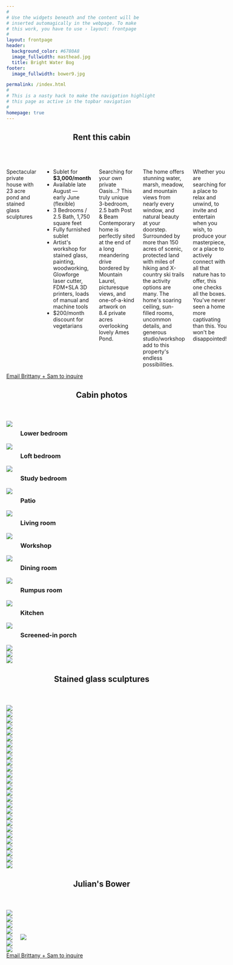 ```yaml
---
#
# Use the widgets beneath and the content will be
# inserted automagically in the webpage. To make
# this work, you have to use › layout: frontpage
#
layout: frontpage
header:
  background_color: #6780A8
  image_fullwidth: masthead.jpg
  title: Bright Water Bog
footer:
  image_fullwidth: bower9.jpg

permalink: /index.html
#
# This is a nasty hack to make the navigation highlight
# this page as active in the topbar navigation
#
homepage: true
---
```


<article>
  <header> <span itemprop="name">
      <h1 class="row">Rent this cabin</h1>
    </span></header>
  
  <div class="row">
    <div class="medium-8 columns">
      <p class="teaser">Spectacular private house with 23 acre pond and stained glass sculptures</p>
      <ul>
        <li>Sublet for <b>$3,000/month</b></li>
        <li>Available late August — early June (flexible)</li>
        <li>3 Bedrooms / 2.5 Bath, 1,750 square feet</li>
        <li>Fully furnished sublet</li>
        <li>Artist's workshop for stained glass, painting, woodworking, Glowforge laser cutter, FDM+SLA 3D printers, loads of manual
          and machine tools</li>
        <li>$200/month discount for vegetarians</li>
      </ul>
      <p>Searching for your own private Oasis...? This truly unique 3-bedroom, 2.5 bath Post & Beam Contemporary home is perfectly sited at the end of a long meandering drive bordered by Mountain Laurel, picturesque views, and one-of-a-kind artwork on 8.4 private acres overlooking lovely Ames Pond.</p>
      <p>The home offers stunning water, marsh, meadow, and mountain views from nearly every window, and natural beauty at your doorstep.  Surrounded by more than 150 acres of scenic, protected land with miles of hiking and X-country ski trails the activity options are many.  The home's soaring ceiling, sun-filled rooms, uncommon details, and generous studio/workshop add to this property's endless possibilities. </p>
      <p>Whether you are searching for a place to relax and unwind, to invite and entertain when you wish, to produce your masterpiece, or a place to actively connect with all that nature has to offer, this one checks all the boxes.  You've never seen a home more captivating than this.  You won't be disappointed!</p>
    </div><!-- /.medium-8.columns -->
    <div class="medium-4 columns">
      <a href="{{ site.urlimg }}cabin12.jpg" data-pswp-width="2000" data-pswp-height="1500"><img class="lightbox" class="" src="{{ site.urlimg }}cabin12.jpg" alt=""></a>
      <a href="{{ site.urlimg }}cabin8.jpg" data-pswp-width="2000" data-pswp-height="1500"><img class="lightbox" class="t30" src="{{ site.urlimg }}cabin8.jpg" alt=""></a>
      <a href="{{ site.urlimg }}cabin3.jpg" data-pswp-width="2000" data-pswp-height="1500"><img class="lightbox" class="t30" src="{{ site.urlimg }}cabin3.jpg" alt=""></a>
    </div><!-- /.medium-4.columns -->
  </div>

</article>

<div class="row t60 b60">
    <div class="small-12 text-center columns">
        <a class="button large radius" href="mailto:brightwaterbog@conesus.com?subject=Renting%20711%20Wendell&cc=brittany.janis@gmail.com">Email Brittany + Sam to inquire</a>
    </div><!-- /.small-12.columns -->
</div><!-- /.row -->

<article>
  <header class="row"> <span itemprop="name">
      <h1>Cabin photos</h1>
    </span></header>

  <div class="row">
    <div class="medium-4 columns t30">
      <a href="{{ site.urlimg }}cabin5.jpg" data-pswp-width="2000" data-pswp-height="1500"><img src="{{ site.urlimg }}thumbnails/cabin5.jpg"></a>
      <h3 class="caption">Lower bedroom</h3>
    </div><!-- /.medium-4.columns -->
    <div class="medium-4 columns t30">
      <a href="{{ site.urlimg }}cabin6.jpg" data-pswp-width="2000" data-pswp-height="1500"><img src="{{ site.urlimg }}thumbnails/cabin6.jpg"></a>
      <h3 class="caption">Loft bedroom</h3>
    </div><!-- /.medium-4.columns -->
    <div class="medium-4 columns t30">
      <a href="{{ site.urlimg }}cabin7.jpg" data-pswp-width="2000" data-pswp-height="1500"><img src="{{ site.urlimg }}thumbnails/cabin7.jpg"></a>
      <h3 class="caption">Study bedroom</h3>
    </div><!-- /.medium-4.columns -->
  </div><!-- /.row -->

  <div class="row">
    <div class="medium-12 columns t30">
      <a href="{{ site.urlimg }}cabin3.jpg" data-pswp-width="2000" data-pswp-height="1500"><img src="{{ site.urlimg }}thumbnails/cabin3.jpg"></a>
      <h3 class="caption">Patio</h3>
    </div><!-- /.medium-8.columns -->
  </div><!-- /.row -->

  <div class="row">
    <div class="medium-6 columns t30">
      <a href="{{ site.urlimg }}cabin2.jpg" data-pswp-width="1500" data-pswp-height="2000"><img src="{{ site.urlimg }}thumbnails/cabin2.jpg"></a>
      <h3 class="caption">Living room</h3>
    </div><!-- /.medium-4.columns -->
    <div class="medium-6 columns t30">
      <a href="{{ site.urlimg }}cabin4.jpg" data-pswp-width="1500" data-pswp-height="2000"><img src="{{ site.urlimg }}thumbnails/cabin4.jpg"></a>
      <h3 class="caption">Workshop</h3>
    </div><!-- /.medium-4.columns -->
  </div><!-- /.row -->

  <div class="row">
    <div class="medium-12 columns t30">
      <a href="{{ site.urlimg }}cabin9.jpg" data-pswp-width="2000" data-pswp-height="1500"><img src="{{ site.urlimg }}thumbnails/cabin9.jpg"></a>
      <h3 class="caption">Dining room</h3>
    </div><!-- /.medium-4.columns -->
  </div><!-- /.row -->

  <div class="row">
    <div class="medium-6 columns t30">
      <a href="{{ site.urlimg }}cabin1.jpg" data-pswp-width="2000" data-pswp-height="1334"><img src="{{ site.urlimg }}thumbnails/cabin1.jpg"></a>
      <h3 class="caption">Rumpus room</h3>
    </div><!-- /.medium-4.columns -->
    <div class="medium-6 columns t30">
      <a href="{{ site.urlimg }}cabin13.jpg" data-pswp-width="1024" data-pswp-height="683"><img src="{{ site.urlimg }}thumbnails/cabin13.jpg"></a>
      <h3 class="caption">Kitchen</h3>
    </div><!-- /.medium-4.columns -->
  </div><!-- /.row -->

  <div class="row">
    <div class="medium-12 columns t30">
      <a href="{{ site.urlimg }}cabin8.jpg" data-pswp-width="2000" data-pswp-height="1500"><img class="lightbox" data-caption="Screened-in porch" src="{{ site.urlimg }}thumbnails/cabin8.jpg"></a>
      <h3 class="caption">Screened-in porch</h3>
    </div><!-- /.medium-4.columns -->
  </div><!-- /.row -->

  <div class="row">
    <div class="medium-4 columns t30">
      <a href="{{ site.urlimg }}cabin10.jpg" data-pswp-width="2000" data-pswp-height="1500"><img src="{{ site.urlimg }}thumbnails/cabin10.jpg"></a>
    </div><!-- /.medium-4.columns -->
    <div class="medium-4 columns t30">
      <a href="{{ site.urlimg }}cabin11.jpg" data-pswp-width="2000" data-pswp-height="1500"><img src="{{ site.urlimg }}thumbnails/cabin11.jpg"></a>
    </div><!-- /.medium-4.columns -->
    <div class="medium-4 columns t30">
      <a href="{{ site.urlimg }}cabin12.jpg" data-pswp-width="2000" data-pswp-height="1500"><img src="{{ site.urlimg }}thumbnails/cabin12.jpg"></a>
    </div><!-- /.medium-4.columns -->
  </div><!-- /.row -->
</article>

<article>
  <header class="row"> <span itemprop="name">
      <h1>Stained glass sculptures</h1>
    </span></header>

  <div class="row">
    <div class="medium-4 columns t30">
      <a href="{{ site.urlimg }}art3.jpg" data-pswp-width="2000" data-pswp-height="1500"><img src="{{ site.urlimg }}thumbnails/art3.jpg"></a>
    </div><!-- /.medium-4.columns -->
    <div class="medium-4 columns t30">
      <a href="{{ site.urlimg }}art1.jpg" data-pswp-width="2000" data-pswp-height="1500"><img src="{{ site.urlimg }}thumbnails/art1.jpg"></a>
    </div><!-- /.medium-4.columns -->
    <div class="medium-4 columns t30">
      <a href="{{ site.urlimg }}art2.jpg" data-pswp-width="2000" data-pswp-height="1500"><img src="{{ site.urlimg }}thumbnails/art2.jpg"></a>
    </div><!-- /.medium-4.columns -->
  </div><!-- /.row -->

  <div class="row">
    <div class="medium-12 columns t30">
      <a href="{{ site.urlimg }}art4.jpg" data-pswp-width="2000" data-pswp-height="1500"><img src="{{ site.urlimg }}art4.jpg"></a>
    </div><!-- /.medium-8.columns -->
  </div>
  
  <div class="row">
    <div class="medium-4 columns t30">
      <a href="{{ site.urlimg }}art7.jpg" data-pswp-width="1500" data-pswp-height="2000"><img src="{{ site.urlimg }}thumbnails/art7.jpg"></a>
    </div><!-- /.medium-4.columns -->
    <div class="medium-4 columns t30">
      <a href="{{ site.urlimg }}art8.jpg" data-pswp-width="1500" data-pswp-height="2000"><img src="{{ site.urlimg }}thumbnails/art8.jpg"></a>
    </div><!-- /.medium-4.columns -->
    <div class="medium-4 columns t30">
      <a href="{{ site.urlimg }}art9.jpg" data-pswp-width="1500" data-pswp-height="2000"><img src="{{ site.urlimg }}thumbnails/art9.jpg"></a>
    </div><!-- /.medium-4.columns -->
  </div><!-- /.row -->

  <div class="row">
    <div class="medium-6 columns t30">
      <a href="{{ site.urlimg }}art5.jpg" data-pswp-width="1500" data-pswp-height="2000"><img src="{{ site.urlimg }}thumbnails/art5.jpg"></a>
    </div>
    <div class="medium-6 columns t30">
      <a href="{{ site.urlimg }}art6.jpg" data-pswp-width="1500" data-pswp-height="2000"><img src="{{ site.urlimg }}thumbnails/art6.jpg"></a>
    </div><!-- /.medium-4.columns -->
  </div><!-- /.row -->

  <div class="row">
    <div class="medium-4 columns t30">
      <a href="{{ site.urlimg }}art10.jpg" data-pswp-width="1500" data-pswp-height="2000"><img src="{{ site.urlimg }}thumbnails/art10.jpg"></a>
    </div><!-- /.medium-4.columns -->
    <div class="medium-4 columns t30">
      <a href="{{ site.urlimg }}art11.jpg" data-pswp-width="1500" data-pswp-height="2000"><img src="{{ site.urlimg }}thumbnails/art11.jpg"></a>
    </div><!-- /.medium-4.columns -->
    <div class="medium-4 columns t30">
      <a href="{{ site.urlimg }}art12.jpg" data-pswp-width="1500" data-pswp-height="2000"><img src="{{ site.urlimg }}thumbnails/art12.jpg"></a>
    </div><!-- /.medium-4.columns -->
  </div><!-- /.row -->

  <div class="row">
    <div class="medium-4 columns t30">
      <a href="{{ site.urlimg }}art13.jpg" data-pswp-width="1500" data-pswp-height="2000"><img src="{{ site.urlimg }}thumbnails/art13.jpg"></a>
    </div><!-- /.medium-4.columns -->
    <div class="medium-4 columns t30">
      <a href="{{ site.urlimg }}art14.jpg" data-pswp-width="1500" data-pswp-height="2000"><img src="{{ site.urlimg }}thumbnails/art14.jpg"></a>
    </div><!-- /.medium-4.columns -->
    <div class="medium-4 columns t30">
      <a href="{{ site.urlimg }}art15.jpg" data-pswp-width="1500" data-pswp-height="2000"><img src="{{ site.urlimg }}thumbnails/art15.jpg"></a>
    </div><!-- /.medium-4.columns -->
  </div><!-- /.row -->
  
  <div class="row">
    <div class="medium-4 columns t30">
      <a href="{{ site.urlimg }}art16.jpg" data-pswp-width="1500" data-pswp-height="2000"><img src="{{ site.urlimg }}thumbnails/art16.jpg"></a>
    </div><!-- /.medium-4.columns -->
    <div class="medium-4 columns t30">
      <a href="{{ site.urlimg }}art17.jpg" data-pswp-width="1500" data-pswp-height="2000"><img src="{{ site.urlimg }}thumbnails/art17.jpg"></a>
    </div><!-- /.medium-4.columns -->
    <div class="medium-4 columns t30">
      <a href="{{ site.urlimg }}art25.jpg" data-pswp-width="1500" data-pswp-height="2000"><img src="{{ site.urlimg }}thumbnails/art25.jpg"></a>
    </div><!-- /.medium-4.columns -->
  </div><!-- /.row -->

  <div class="row">
    <div class="medium-3 columns t30">
      <a href="{{ site.urlimg }}art20.jpg" data-pswp-width="1500" data-pswp-height="2000"><img src="{{ site.urlimg }}thumbnails/art20.jpg"></a>
    </div><!-- /.medium-4.columns -->
    <div class="medium-3 columns t30">
      <a href="{{ site.urlimg }}art21.jpg" data-pswp-width="1500" data-pswp-height="2000"><img src="{{ site.urlimg }}thumbnails/art21.jpg"></a>
    </div><!-- /.medium-4.columns -->
    <div class="medium-3 columns t30">
      <a href="{{ site.urlimg }}art19.jpg" data-pswp-width="1500" data-pswp-height="2000"><img src="{{ site.urlimg }}thumbnails/art19.jpg"></a>
    </div><!-- /.medium-4.columns -->
    <div class="medium-3 columns t30">
      <a href="{{ site.urlimg }}art18.jpg" data-pswp-width="1500" data-pswp-height="2000"><img src="{{ site.urlimg }}thumbnails/art18.jpg"></a>
    </div><!-- /.medium-4.columns -->
  </div><!-- /.row -->
  
  <div class="row">
    <div class="medium-4 columns t30">
      <a href="{{ site.urlimg }}art22.jpg" data-pswp-width="1500" data-pswp-height="2000"><img src="{{ site.urlimg }}thumbnails/art22.jpg"></a>
    </div><!-- /.medium-4.columns -->
    <div class="medium-4 columns t30">
      <a href="{{ site.urlimg }}art23.jpg" data-pswp-width="1500" data-pswp-height="2000"><img src="{{ site.urlimg }}thumbnails/art23.jpg"></a>
    </div><!-- /.medium-4.columns -->
    <div class="medium-4 columns t30">
      <a href="{{ site.urlimg }}art24.jpg" data-pswp-width="1500" data-pswp-height="2000"><img src="{{ site.urlimg }}thumbnails/art24.jpg"></a>
    </div><!-- /.medium-4.columns -->
  </div><!-- /.row -->
  
  <div class="row">
    <div class="medium-6 columns t30">
      <a href="{{ site.urlimg }}art26.jpg" data-pswp-width="1500" data-pswp-height="2000"><img src="{{ site.urlimg }}thumbnails/art26.jpg"></a>
    </div><!-- /.medium-4.columns -->
    <div class="medium-6 columns t30">
      <a href="{{ site.urlimg }}art27.jpg" data-pswp-width="1500" data-pswp-height="2000"><img src="{{ site.urlimg }}thumbnails/art27.jpg"></a>
    </div><!-- /.medium-4.columns -->
  </div><!-- /.row -->
  
  
</article>

<article>
  <header class="row"> <span itemprop="name">
      <h1>Julian's Bower</h1>
    </span></header>

  <div class="row">
    <div class="medium-4 columns t30">
      <a href="{{ site.urlimg }}bower7.jpg" data-pswp-width="1500" data-pswp-height="2000"><img src="{{ site.urlimg }}thumbnails/bower7.jpg"></a>
    </div><!-- /.medium-4.columns -->
    <div class="medium-4 columns t30">
      <a href="{{ site.urlimg }}bower2.jpg" data-pswp-width="1500" data-pswp-height="2000"><img src="{{ site.urlimg }}thumbnails/bower2.jpg"></a>
    </div><!-- /.medium-4.columns -->
    <div class="medium-4 columns t30">
      <a href="{{ site.urlimg }}bower3.jpg" data-pswp-width="1500" data-pswp-height="2000"><img src="{{ site.urlimg }}thumbnails/bower3.jpg"></a>
    </div><!-- /.medium-4.columns -->
  </div><!-- /.row -->

  <div class="row">
    <div class="medium-8 columns t30">
      <a href="{{ site.urlimg }}bower4.jpg" data-pswp-width="2000" data-pswp-height="1500"><img src="{{ site.urlimg }}thumbnails/bower4.jpg"></a>
    </div><!-- /.medium-8.columns -->
    <div class="medium-4 columns t30">
      <a href="{{ site.urlimg }}bower5.jpg" data-pswp-width="2000" data-pswp-height="1500"><img src="{{ site.urlimg }}thumbnails/bower5.jpg"></a>
      <a href="{{ site.urlimg }}bower6.jpg" data-pswp-width="2000" data-pswp-height="1500"><img class="lightbox" class="t30" data-caption="Bower 6" src="{{ site.urlimg }}thumbnails/bower6.jpg"></a>
    </div><!-- /.medium-4.columns -->
  </div><!-- /.row -->

  <div class="row">
    <div class="medium-6 columns t30">
      <a href="{{ site.urlimg }}bower1.jpg" data-pswp-width="2000" data-pswp-height="1125"><img src="{{ site.urlimg }}thumbnails/bower1.jpg"></a>
    </div><!-- /.medium-4.columns -->
    <div class="medium-6 columns t30">
      <a href="{{ site.urlimg }}bower8.jpg" data-pswp-width="2000" data-pswp-height="1125"><img src="{{ site.urlimg }}thumbnails/bower8.jpg"></a>
    </div><!-- /.medium-8.columns -->
  </div><!-- /.row -->

</article>

<div class="row t60 b60">
    <div class="small-12 text-center columns">
        <a class="button large radius" href="mailto:brightwaterbog@conesus.com?subject=Renting%20711%20Wendell&cc=brittany.janis@gmail.com">Email Brittany + Sam to inquire</a>
    </div><!-- /.small-12.columns -->
</div><!-- /.row -->
